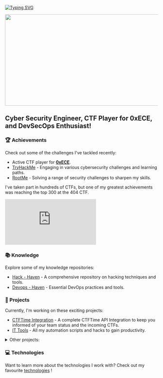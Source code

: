 [![Typing SVG](https://readme-typing-svg.herokuapp.com?font=Hack&color=%239315B7&lines=What's+up!+I'm+Tristan)](https://git.io/typing-svg)

<div align="center">
  <img src="https://media.giphy.com/media/dWesBcTLavkZuG35MI/giphy.gif" width="600" height="300"/>
</div>

## Cyber Security Engineer, CTF Player for 0xECE, and DevSecOps Enthusiast!

### 🏆 Achievements

Check out some of the challenges I've tackled recently:

- Active CTF player for [**0xECE**](https://ctftime.org/team/216659/).
- [TryHackMe](https://tryhackme.com/p/Drachh) - Engaging in various cybersecurity challenges and learning paths.
- [RootMe](https://www.root-me.org/Drachh?inc=score&lang=en) - Solving a range of security challenges to sharpen my skills.

I've taken part in hundreds of CTFs, but one of my greatest achievements was reaching the top 300 at the 404 CTF.

<iframe src="https://tryhackme.com/api/v2/badges/public-profile?userPublicId=1709495" style='border:none;'></iframe>

### 📚 Knowledge

Explore some of my knowledge repositories:

- [Hack - Haven](https://github.com/tristanqtn/Hack-Haven) - A comprehensive repository on hacking techniques and tools.
- [Devops - Haven](https://github.com/tristanqtn/DevOps-Haven) - Essential DevOps practices and tools.

### 🚀 Projects

Currently, I'm working on these exciting projects:

- [CTFTime Integration](https://github.com/tristanqtn/CTFTime-Integration) - A complete CTFTime API Integration to keep you informed of your team status and the incoming CTFs.
- [IT Tools](https://github.com/tristanqtn/IT-Tools) - All my automation scripts and hacks to gain productivity.

<details>
<summary> Other projects: </summary>
During my engineering studies, I've had the occasion to work on some cool projects too:

**Apps**

- [Rhythmic Ranker](https://github.com/tristanqtn/Rhythmic-Ranker) - An solution created to capture, store, analyze and present metrics captured from a connected object.
- [Robot Controller](https://github.com/tristanqtn/Robot-Controller) - A robot controller simulator written in Java.
- [Netflix](https://github.com/tristanqtn/Netflix) - A copy of Netflix app written in Java to watch your favourite movies.
- [Cloud Express Simulator](https://github.com/tristanqtn/Cloud-Express-Simulator) - An air traffic simulator written in C++ with lots and lots of functionality.

**Electronics**

- [Neural Speech](https://github.com/tristanqtn/Neural-Speech) - A mini-home assistant hosted on Arduino board performing some sound recognition.
- [VHDL Calculator](https://github.com/tristanqtn/VHDL-Calculator) - An advanced calculator created for FPGA boards.

**Board Games**

- [Scrabble](https://github.com/tristanqtn/Scrabble) - the famous spelling game written in C.
- [Cluedo](https://github.com/tristanqtn/Cluedo) - an investigation game set in the Paris metro written in C++ and Allegro.
- [Pydoku](https://github.com/tristanqtn/Pydoku) - A simple but cool Python application to play sudoku on demand.

</details>

### 💻 Technologies

Want to learn more about the technologies I work with? Check out my favourite [technologies](./technologies/) !
